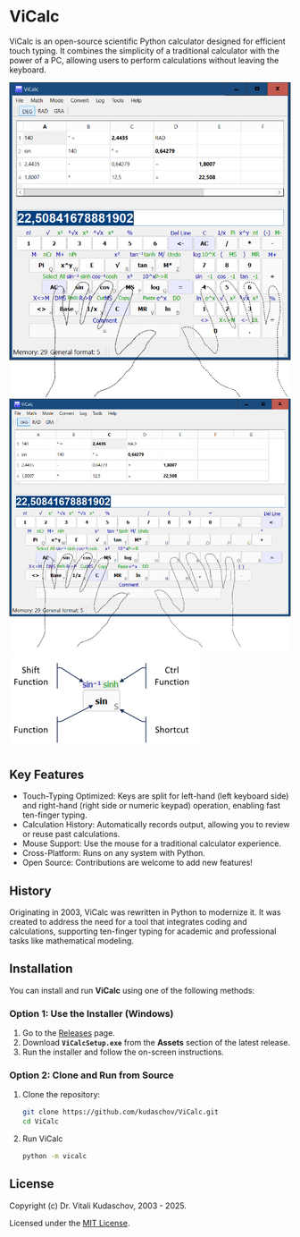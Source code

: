 # ViCalc

ViCalc is an open-source scientific Python calculator designed for efficient touch typing. It combines the simplicity of a traditional calculator with the power of a PC, allowing users to perform calculations without leaving the keyboard.

<img src="docs/images/ViCalc.png" alt="ViCalc Screenshot" width="550" />
<img src="docs/images/ViCalc_rightside_keyboard.png" alt="ViCalc Screenshot" width="670" />
<img src="docs/images/key.png" alt="ViCalc Key" />

## Key Features

- Touch-Typing Optimized: Keys are split for left-hand (left keyboard side) and right-hand (right side or numeric keypad) operation, enabling fast ten-finger typing.
- Calculation History: Automatically records output, allowing you to review or reuse past calculations.
- Mouse Support: Use the mouse for a traditional calculator experience.
- Cross-Platform: Runs on any system with Python.
- Open Source: Contributions are welcome to add new features!

## History

Originating in 2003, ViCalc was rewritten in Python to modernize it. It was created to address the need for a tool that integrates coding and calculations, supporting ten-finger typing for academic and professional tasks like mathematical modeling.

## Installation

You can install and run **ViCalc** using one of the following methods:

### Option 1: Use the Installer (Windows)

1. Go to the [Releases](https://github.com/Kudaschov/ViCalc/releases) page.
2. Download **`ViCalcSetup.exe`** from the **Assets** section of the latest release.
3. Run the installer and follow the on-screen instructions.

### Option 2: Clone and Run from Source

1. Clone the repository:
   ```bash
   git clone https://github.com/kudaschov/ViCalc.git
   cd ViCalc

2. Run ViCalc
   ```bash
   python -m vicalc

## License
Copyright (c) Dr. Vitali Kudaschov, 2003 - 2025.

Licensed under the [MIT License](./LICENSE).
